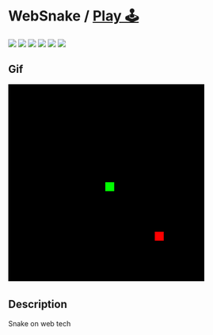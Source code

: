 # WebSnake / [Play 🕹️](https://zalexanninev15.github.io/WebSnake/)

[![](https://img.shields.io/badge/platforms-All_with_Internet-27282D.svg)](https://github.com/Zalexanninev15/WebSnake)
[![](https://img.shields.io/badge/written_on-HTML-E34F26.svg?logo=html5)](https://github.com/Zalexanninev15/WebSnake)
[![](https://img.shields.io/badge/release-v1.0-blue.svg)](https://github.com/Zalexanninev15/WebSnake)
[![](https://img.shields.io/github/last-commit/Zalexanninev15/WebSnake)](https://github.com/Zalexanninev15/WebSnake/commits/main)
[![](https://img.shields.io/badge/license-GPLv3-ligthgreen.svg)](LICENSE)
[![](https://img.shields.io/badge/donate-Buy_Me_a_Coffee-F94400.svg)](https://zalexanninev15.jimdofree.com/buy-me-a-coffee)

## Gif

![alt](https://github.com/Zalexanninev15/WebSnake/blob/main/demo.gif)

## Description

Snake on web tech
